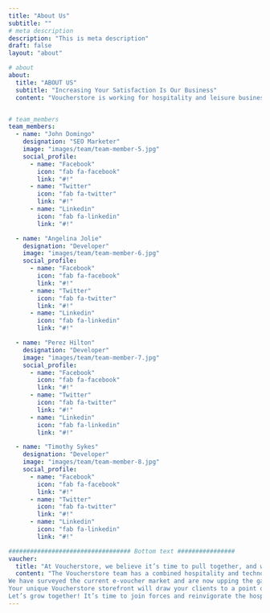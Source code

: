 ```yaml
---
title: "About Us"
subtitle: ""
# meta description
description: "This is meta description"
draft: false
layout: "about"

# about
about:
  title: "ABOUT US"
  subtitle: "Increasing Your Satisfaction Is Our Business"
  content: "Voucherstore is working for hospitality and leisure businesses across Thailand to open up new revenue streams. Our eCommerce enabled platform helps your business sell more e-vouchers and gift cards, so your customers can better enjoy their leisure time. Voucherstore helps your customers access your products and services more easily, and we think making things simple is the smart way forward."


# team_members
team_members:
  - name: "John Domingo"
    designation: "SEO Marketer"
    image: "images/team/team-member-5.jpg"
    social_profile:
      - name: "Facebook"
        icon: "fab fa-facebook"
        link: "#!"
      - name: "Twitter"
        icon: "fab fa-twitter"
        link: "#!"
      - name: "Linkedin"
        icon: "fab fa-linkedin"
        link: "#!"

  - name: "Angelina Jolie"
    designation: "Developer"
    image: "images/team/team-member-6.jpg"
    social_profile:
      - name: "Facebook"
        icon: "fab fa-facebook"
        link: "#!"
      - name: "Twitter"
        icon: "fab fa-twitter"
        link: "#!"
      - name: "Linkedin"
        icon: "fab fa-linkedin"
        link: "#!"

  - name: "Perez Hilton"
    designation: "Developer"
    image: "images/team/team-member-7.jpg"
    social_profile:
      - name: "Facebook"
        icon: "fab fa-facebook"
        link: "#!"
      - name: "Twitter"
        icon: "fab fa-twitter"
        link: "#!"
      - name: "Linkedin"
        icon: "fab fa-linkedin"
        link: "#!"

  - name: "Timothy Sykes"
    designation: "Developer"
    image: "images/team/team-member-8.jpg"
    social_profile:
      - name: "Facebook"
        icon: "fab fa-facebook"
        link: "#!"
      - name: "Twitter"
        icon: "fab fa-twitter"
        link: "#!"
      - name: "Linkedin"
        icon: "fab fa-linkedin"
        link: "#!"

################################## Bottom text ################
vaucher:
  title: "At Voucherstore, we believe it’s time to pull together, and we want to share the benefits of our experience with you."
  content: "The Voucherstore team has a combined hospitality and technology background of 10 years—and our mission is simple. We want to use what we know to raise profits for all the businesses that join our platform. Voucherstore loves to showcase your hospitality or leisure business in the best possible light, and we help position you right where your customers are looking to spend. <br><br>
We have surveyed the current e-voucher market and are now upping the game. Voucherstore works to provide your sales and marketing team with a suite of smart tools that simplify analytics and open up more growth opportunities. Combine this with our deep knowledge of the hospitality and leisure market in Thailand, and we are geared up to unlock your profit potential with streamlined services that facilitate flow for you, and your valued clients.<br><br>
Your unique Voucherstore storefront will draw your clients to a point of sale that offers them special upgrades, experiences, and more. The Voucherstore e-voucher platform has been designed by hospitality professionals who understand what people are searching for when it’s time to relax.
Let’s grow together! It’s time to join forces and reinvigorate the hospitality and leisure sector across Thailand. We are excited—you should be too."
---
```


